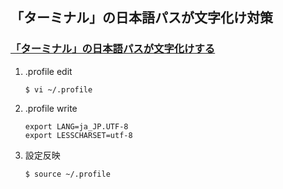 ## 「ターミナル」の日本語パスが文字化け対策
### [「ターミナル」の日本語パスが文字化けする](http://ytooyama.hatenadiary.jp/entry/2016/06/30/000237)
1. .profile edit
    ```
    $ vi ~/.profile
    ```
1. .profile write
    ```
    export LANG=ja_JP.UTF-8   
    export LESSCHARSET=utf-8
    ```
1. 設定反映
    ```
    $ source ~/.profile
    ```

